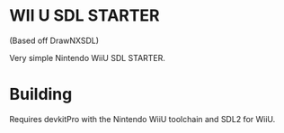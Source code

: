 # WII U SDL STARTER

(Based off DrawNXSDL)

Very simple Nintendo WiiU SDL STARTER.

# Building

Requires devkitPro with the Nintendo WiiU toolchain and SDL2 for WiiU.